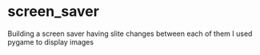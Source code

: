 # screen_saver
Building a screen saver having slite changes between each of them
I used pygame to display images

